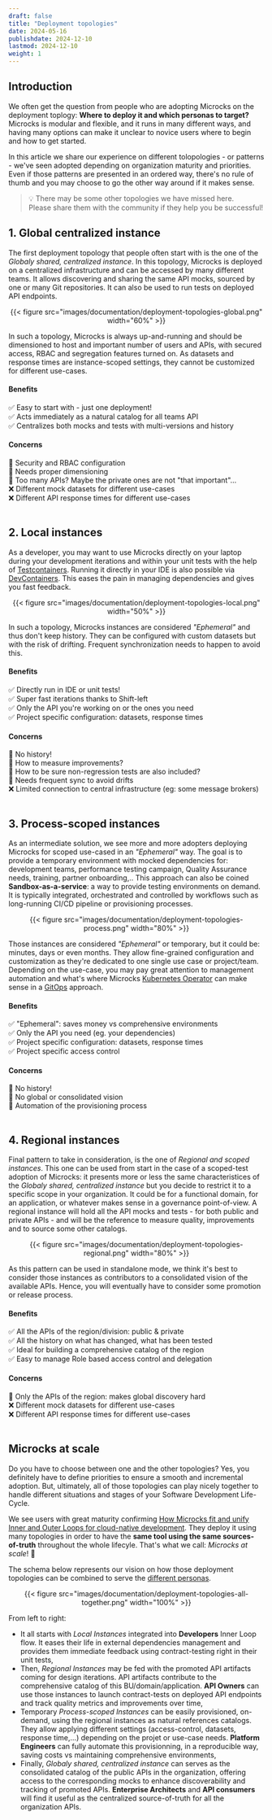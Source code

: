 ```yaml
---
draft: false
title: "Deployment topologies"
date: 2024-05-16
publishdate: 2024-12-10
lastmod: 2024-12-10
weight: 1
---
```


## Introduction

We often get the question from people who are adopting Microcks on the deployment toplogy: **Where to deploy it and which personas to target?** Microcks is modular and flexible, and it runs in many different ways, and having many options can make it unclear to novice users where to begin and how to get started.

In this article we share our experience on different tolopologies - or patterns - we've seen adopted depending on organization maturity and priorities. Even if those patterns are presented in an ordered way, there's no rule of thumb and you may choose to go the other way around if it makes sense.

> 💡 There may be some other topologies we have missed here.<br/>
> Please share them with the community if they help you be successful!

## 1. Global centralized instance

The first deployment topology that people often start with is the one of the *Globaly shared, centralized instance*. In this topology, Microcks is deployed on a centralized infrastructure and can be accessed by many different teams. It allows discovering and sharing the same API mocks, sourced by one or many Git repositories. It can also be used to run tests on deployed API endpoints.

<div align="center">
{{< figure src="images/documentation/deployment-topologies-global.png" width="60%" >}}
</div>

In such a topology, Microcks is always up-and-running and should be dimensioned to host and important number of users and APIs, with secured access, RBAC and segregation features turned on. As datasets and response times are instance-scoped settings, they cannot be customized for different use-cases.

#### Benefits
✅ Easy to start with - just one deployment!<br/>
✅ Acts immediately as a natural catalog for all teams API<br/>
✅ Centralizes both mocks and tests with multi-versions and history<br/>

#### Concerns
🤔 Security and RBAC configuration<br/>
🤔 Needs proper dimensioning<br/>
🤔 Too many APIs? Maybe the private ones are not "that important"...<br/>
❌ Different mock datasets for different use-cases<br/>
❌ Different API response times for different use-cases<br/><br/>

## 2. Local instances

As a developer, you may want to use Microcks directly on your laptop during your development iterations and within your unit tests with the help of [Testcontainers](https://testcontainers.com). Running it directly in your IDE is also possible via [DevContainers](https://containers.dev). This eases the pain in managing dependencies and gives you fast feedback.

<div align="center">
{{< figure src="images/documentation/deployment-topologies-local.png" width="50%" >}}
</div>

In such a topology, Microcks instances are considered *"Ephemeral"* and thus don't keep history. They can be configured with custom datasets but with the risk of drifting. Frequent synchronization needs to happen to avoid this.

#### Benefits
✅ Directly run in IDE or unit tests!<br/>
✅ Super fast iterations thanks to Shift-left<br/>
✅ Only the API you're working on or the ones you need<br/>
✅ Project specific configuration: datasets, response times<br/>

#### Concerns
🤔 No history!<br/>
🤔 How to measure improvements?<br/>
🤔 How to be sure non-regression tests are also included?<br/>
🤔 Needs frequent sync to avoid drifts<br/>
❌ Limited connection to central infrastructure (eg: some message brokers)<br/><br/>

## 3. Process-scoped instances

As an intermediate solution, we see more and more adopters deploying Microcks for scoped use-cased in an *"Ephemeral"* way. The goal is to provide a temporary environment with mocked dependencies for: development teams, performance testing campaign, Quality Assurance needs, training, partner onboarding,.. This approach can also be coined **Sandbox-as-a-service**: a way to provide testing environments on demand. It is typically integrated, orchestrated and controlled by workflows such as long-running CI/CD pipeline or provisioning processes.

<div align="center">
{{< figure src="images/documentation/deployment-topologies-process.png" width="80%" >}}
</div>

Those instances are considered *"Ephemeral"* or temporary, but it could be: minutes, days or even months. They allow fine-grained configuration and customization as they're dedicated to one single use case or project/team. Depending on the use-case, you may pay great attention to management automation and what's where Microcks [Kubernetes Operator](https://github.com/microcks/microcks-operator) can make sense in a [GitOps](https://www.redhat.com/topics/devops/what-is-gitops) approach.

#### Benefits
✅ "Ephemeral": saves money vs comprehensive environments<br/>
✅ Only the API you need (eg. your dependencies)<br/>
✅ Project specific configuration: datasets, response times<br/>
✅ Project specific access control<br/>

#### Concerns
🤔 No history!<br/>
🤔 No global or consolidated vision<br/>
🤔 Automation of the provisioning process<br/><br/>

## 4. Regional instances

Final pattern to take in consideration, is the one of *Regional and scoped instances*. This one can be used from start in the case of a scoped-test adoption of Microcks: it presents more or less the same characteristices of the *Globaly shared, centralized instance* but you decide to restrict it to a specific scope in your organization. It could be for a functional domain, for an application, or whatever makes sense in a governance point-of-view. A regional instance will hold all the API mocks and tests - for both public and private APIs - and will be the reference to measure quality, improvements and to source some other catalogs.

<div align="center">
{{< figure src="images/documentation/deployment-topologies-regional.png" width="80%" >}}
</div>

As this pattern can be used in standalone mode, we think it's best to consider those instances as contributors to a consolidated vision of the available APIs. Hence, you will eventually have to consider some promotion or release process.

#### Benefits
✅ All the APIs of the region/division: public & private<br/>
✅ All the history on what has changed, what has been tested<br/>
✅ Ideal for building a comprehensive catalog of the region<br/>
✅ Easy to manage Role based access control and delegation<br/>

#### Concerns
🤔 Only the APIs of the region: makes global discovery hard<br/>
❌ Different mock datasets for different use-cases<br/>
❌ Different API response times for different use-cases<br/><br/>

## Microcks at scale

Do you have to choose between one and the other topologies? Yes, you definitely have to define priorities to ensure a smooth and incremental adoption. But, ultimately, all of those topologies can play nicely together to handle different situations and stages of your Software Development Life-Cycle.

We see users with great maturity confirming [How Microcks fit and unify Inner and Outer Loops for cloud-native development](https://www.linkedin.com/pulse/how-microcks-fit-unify-inner-outer-loops-cloud-native-kheddache/). They deploy it using many topologies in order to have the **same tool using the same sources-of-truth** throughout the whole lifecyle. That's what we call: *Microcks at scale*! 🚀

The schema below represents our vision on how those deployment topologies can be combined to serve the [different personas](/documentation/overview/what-is-microcks/).

<div align="center">
{{< figure src="images/documentation/deployment-topologies-all-together.png" width="100%" >}}
</div>

From left to right:
* It all starts with *Local Instances* integrated into **Developers** Inner Loop flow. It eases their life in external dependencies management and provides them immediate feedback using contract-testing right in their unit tests,
* Then, *Regional Instances* may be fed with the promoted API artifacts coming for design iterations. API artifacts contribute to the comprehensive catalog of this BU/domain/application. **API Owners** can use those instances to launch contract-tests on deployed API endpoints and track quality metrics and improvements over time,
* Temporary *Process-scoped Instances* can be easily provisioned, on-demand, using the regional instances as natural references catalogs. They allow applying different settings (access-control, datasets, response time,...) depending on the projet or use-case needs. **Platform Engineers** can fully automate this provisionning, in a reproducible way, saving costs vs maintaining comprehensive environments,
* Finally, *Globaly shared, centralized instance* can serves as the consolidated catalog of the public APIs in the organization, offering access to the corresponding mocks to enhance discoverability and tracking of promoted APIs. **Enterprise Architects** and **API consumers** will find it useful as the centralized source-of-truth for all the organization APIs.